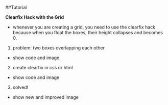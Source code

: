 ##Tutorial

**Clearfix Hack with the Grid**
- whenever you are creating a grid, you need to use the clearfix hack because when you float the boxes, their height collapses and becomes 0.

1. problem: two boxes overlapping each other
  - show code and image
2. create clearfix in css or html
  - show code and image
3. solved!
  - show new and improved image
